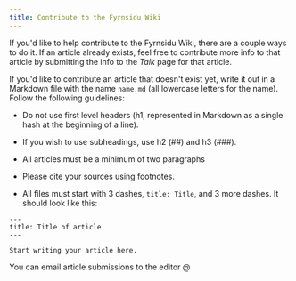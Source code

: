 ```yaml
---
title: Contribute to the Fyrnsidu Wiki
---
```


If you'd like to help contribute to the Fyrnsidu Wiki,
there are a couple ways to do it. If an article already exists,
feel free to contribute more info to that article by submitting
the info to the *Talk* page for that article.

If you'd like to contribute an article that doesn't exist yet,
write it out in a Markdown file with the name `name.md` (all
lowercase letters for the name). Follow the following guidelines:

- Do not use first level headers (h1, represented in Markdown as
a single hash at the beginning of a line).

- If you wish to use subheadings, use h2 (##) and h3 (###).

- All articles must be a minimum of two paragraphs 

- Please cite your sources using footnotes.

- All files must start with 3 dashes, `title: Title`, and 3 more dashes.
It should look like this:

```
---
title: Title of article
---

Start writing your article here.
```

You can email article submissions to the editor @ 
